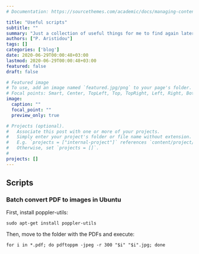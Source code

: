 ```yaml
---
# Documentation: https://sourcethemes.com/academic/docs/managing-content/

title: "Useful scripts"
subtitle: ""
summary: "Just a collection of useful things for me to find again later."
authors: ["P. Aristidou"]
tags: []
categories: ['blog']
date: 2020-06-29T00:00:48+03:00
lastmod: 2020-06-29T00:00:48+03:00
featured: false
draft: false

# Featured image
# To use, add an image named `featured.jpg/png` to your page's folder.
# Focal points: Smart, Center, TopLeft, Top, TopRight, Left, Right, BottomLeft, Bottom, BottomRight.
image:
  caption: ""
  focal_point: ""
  preview_only: true

# Projects (optional).
#   Associate this post with one or more of your projects.
#   Simply enter your project's folder or file name without extension.
#   E.g. `projects = ["internal-project"]` references `content/project/deep-learning/index.md`.
#   Otherwise, set `projects = []`.
# 
projects: []
---
```


## Scripts

### Batch convert PDF to images in Ubuntu

First, install poppler-utils:

    sudo apt-get install poppler-utils

Then, move to the folder with the PDFs and execute:

    for i in *.pdf; do pdftoppm -jpeg -r 300 "$i" "$i".jpg; done

